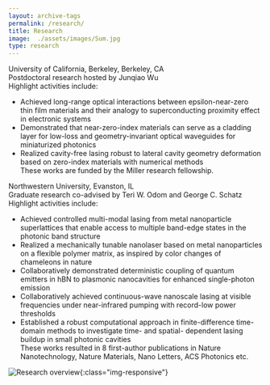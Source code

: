 ```yaml
---
layout: archive-tags
permalink: /research/
title: Research
image:  ./assets/images/Sum.jpg
type: research
---
```


University of California, Berkeley, Berkeley, CA  
Postdoctoral research hosted by Junqiao Wu  
    Highlight activities include:  
-   Achieved long-range optical interactions between epsilon-near-zero thin film materials and their analogy to superconducting proximity effect in electronic systems  
-   Demonstrated that near-zero-index materials can serve as a cladding layer for low-loss and geometry-invariant optical waveguides for miniaturized photonics  
-   Realized cavity-free lasing robust to lateral cavity geometry deformation based on zero-index materials with numerical methods  
These works are funded by the Miller research fellowship.  

Northwestern University, Evanston, IL                                                                                                   
Graduate research co-advised by Teri W. Odom and George C. Schatz   
    Highlight activities include:   
-   Achieved controlled multi-modal lasing from metal nanoparticle superlattices that enable access to multiple band-edge states in the photonic band structure  
-   Realized a mechanically tunable nanolaser based on metal nanoparticles on a flexible polymer matrix, as inspired by color changes of chameleons in nature  
-   Collaboratively demonstrated deterministic coupling of quantum emitters in hBN to plasmonic nanocavities for enhanced single-photon emission  
-   Collaboratively achieved continuous-wave nanoscale lasing at visible frequencies under near-infrared pumping with record-low power thresholds  
-   Established a robust computational approach in finite-difference time-domain methods to investigate time- and spatial- dependent lasing buildup in small photonic cavities  
These works resulted in 8 first-author publications in Nature Nanotechnology, Nature Materials, Nano Letters, ACS Photonics etc.  

![Research overview](/assets/images/Sum.png){:class="img-responsive"}
